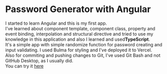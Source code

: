 # Password Generator with Angular

I started to learn Angular and this is my first app.\
I've learned about component template, component class, property and event binding, interpolation and structural directive and tried to use my knowledge in this application and also I learned and used**TypeScript**.\
It's a simple app with simple randomize function for password creating and input validating. I used Bulma for styling and I've deployed it to Vercel.\
Also for commiting and pushing changes to Git, I've used Git Bash and not GitHub Desktop, as I usually did.\
You can try it [here](https://shoshas-password-generator.vercel.app/)
